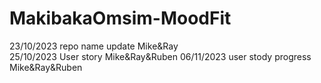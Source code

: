 # MakibakaOmsim-MoodFit
 23/10/2023 repo name update Mike&Ray  
 25/10/2023 User story Mike&Ray&Ruben 
 06/11/2023 user stody progress Mike&Ray&Ruben
